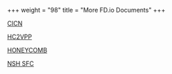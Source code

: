 +++
weight = "98"
title = "More FD.io Documents"
+++

[CICN](https://docs.fd.io/cicn/)

[HC2VPP](https://docs.fd.io/hc2vpp/)

[HONEYCOMB](https://docs.fd.io/honeycomb/)

[NSH SFC](https://docs.fd.io/nsh_sfc/)
